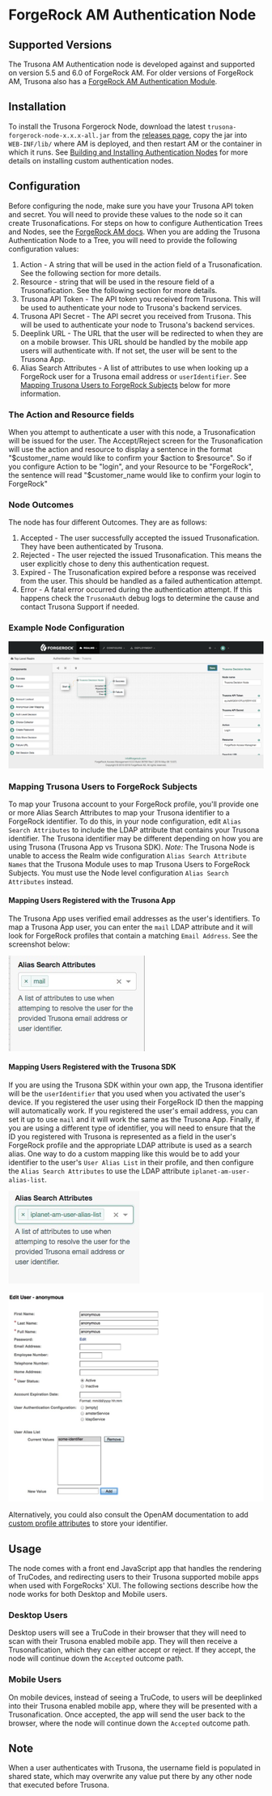 # ForgeRock AM Authentication Node

## Supported Versions

The Trusona AM Authentication node is developed against and supported on version 5.5  and 6.0 of ForgeRock AM. For older versions of ForgeRock AM, Trusona also has a [ForgeRock AM Authentication Module](https://github.com/trusona/forgerock-module).


## Installation

To install the Trusona Forgerock Node, download the latest `trusona-forgerock-node-x.x.x-all.jar` from the [releases page](https://github.com/trusona/forgerock-node/releases), copy the jar into `WEB-INF/lib/` where AM is deployed, and then restart AM or the container in which it runs. See [Building and Installing Authentication Nodes](https://backstage.forgerock.com/docs/am/6/authentication-guide/#installing-custom-auth-nodes) for more details on installing custom authentication nodes.


## Configuration

Before configuring the node, make sure you have your Trusona API token and secret. You will need to provide these values to the node so it can create Trusonafications. For steps on how to configure Authentication Trees and Nodes, see the [ForgeRock AM docs](https://backstage.forgerock.com/docs/am/6/authentication-guide/#sec-configure-authentication-trees). When you are adding the Trusona Authentication Node to a Tree, you will need to provide the following configuration values:

1. Action - A string that will be used in the action field of a Trusonafication. See the following section for more details.
1. Resource - string that will be used in the resoure field of a Trusonafication. See the following section for more details.
1. Trusona API Token - The API token you received from Trusona. This will be used to authenticate your node to Trusona's backend services.
1. Trusona API Secret - The API secret you received from Trusona. This will be used to authenticate your node to Trusona's backend services.
1. Deeplink URL - The URL that the user will be redirected to when they are on a mobile browser. This URL should be handled by the mobile app users will authenticate with. If not set, the user will be sent to the Trusona App.
1. Alias Search Attributes - A list of attributes to use when looking up a ForgeRock user for a Trusona email address or `userIdentifier`. See [Mapping Trusona Users to ForgeRock Subjects](#mapping-trusona-users-to-forgerock-subjects) below for more information.

### The Action and Resource fields

When you attempt to authenticate a user with this node, a Trusonafication will be issued for the user. The Accept/Reject screen for the Trusonafication will use the action and resource to display a sentence in the format "$customer_name would like to confirm your $action to $resource". So if you configure Action to be "login", and your Resource to be "ForgeRock", the sentence will read "$customer_name would like to confirm your login to ForgeRock"

### Node Outcomes

The node has four different Outcomes. They are as follows:

1. Accepted - The user successfully accepted the issued Trusonafication. They have been authenticated by Trusona.
1. Rejected - The user rejected the issued Trusonafication. This means the user explicitly chose to deny this authentication request.
1. Expired - The Trusonafication expired before a response was received from the user. This should be handled as a failed authentication attempt.
1. Error - A fatal error occurred during the authentication attempt. If this happens check the `TrusonaAuth` debug logs to determine the cause and contact Trusona Support if needed.

### Example Node Configuration

![Example node configuration](./example-node-configuration.png)


### Mapping Trusona Users to ForgeRock Subjects

To map your Trusona account to your ForgeRock profile, you'll provide one or more Alias Search Attributes to map your Trusona identifier to a ForgeRock identifier. To do this, in your node configuration, edit `Alias Search Attributes` to include the LDAP attribute that contains your Trusona identifier. The Trusona identifier may be different depending on how you are using Trusona (Trusona App vs Trusona SDK).
*Note:* The Trusona Node is unable to access the Realm wide configuration `Alias Search Attribute Names` that the Trusona Module uses to map Trusona Users to ForgeRock Subjects. You must use the Node level configuration `Alias Search Attributes` instead.

#### Mapping Users Registered with the Trusona App

The Trusona App uses verified email addresses as the user's identifiers. To map a Trusona App user, you can enter the `mail` LDAP attribute and it will look for ForgeRock profiles that contain a matching `Email Address`. See the screenshot below:

![Using email to map users](./search-alias-by-mail.jpg)


#### Mapping Users Registered with the Trusona SDK

If you are using the Trusona SDK within your own app, the Trusona identifier will be the `userIdentifier` that you used when you activated the user's device. If you registered the user using their ForgeRock ID then the mapping will automatically work. If you registered the user's email address, you can set it up to use `mail` and it will work the same as the Trusona App. Finally, if you are using a different type of identifier, you will need to ensure that the ID you registered with Trusona is represented as a field in the user's ForgeRock profile and the appropriate LDAP attribute is used as a search alias. One  way to do a custom mapping like this would be to add your identifier to the user's `User Alias List` in their profile, and then configure the `Alias Search Attributes` to use the LDAP attribute `iplanet-am-user-alias-list`.

![Using an alias to map users](./search-alias-by-alias-list.jpg)

![Setting the alias](./user-alias-list.jpg)

Alternatively, you could also consult the OpenAM documentation to add [custom profile attributes](https://backstage.forgerock.com/docs/am/5.5/maintenance-guide/#sec-maint-datastore-customattr) to store your identifier.


## Usage

The node comes with a front end JavaScript app that handles the rendering of TruCodes, and redirecting users to their Trusona supported mobile apps when used with ForgeRocks' XUI. The following sections describe how the node works for both Desktop and Mobile users.

### Desktop Users

Desktop users will see a TruCode in their browser that they will need to scan with their Trusona enabled mobile app. They will then receive a Trusonafication, which they can either accept or reject. If they accept, the node will continue down the `Accepted` outcome path.

### Mobile Users
On mobile devices, instead of seeing a TruCode, to users will be deeplinked into their Trusona enabled mobile app, where they will be presented with a Trusonafication. Once accepted, the app will send the user back to the browser, where the node will continue down the `Accepted` outcome path.

## Note
When a user authenticates with Trusona, the username field is populated in shared state, which may overwrite any value put there by any other node that executed before Trusona.